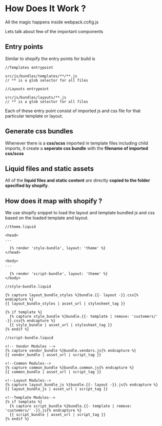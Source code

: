 # How Does It Work ?
All the magic happens inside webpack.cofig.js

Lets talk about few of the important components 
<div class="block-space"></div>

## Entry points

Similar to shopify the entry points for build is 

``` 
//Templates entrypoint

src/js/bundles/templates/**/**.js 
// ** is a glob selector for all files

```

``` 
//Layouts entrypoint

src/js/bundles/layouts/**.js 
// ** is a glob selector for all files

```

<div class="block-space"></div>

Each of these entry point consist of imported js and css file for that particular template or layout.

<div class="block-space"></div>

## Generate css bundles

Whenever there is a **css/scss** imported in template files including child imports, it create a **seperate css bundle** with the **filename of imported css/scss**

<div class="block-space"></div>

## Liquid files and static assets

All of the **liquid files and static content** are directly **copied to the folder specified by shopify**.

<div class="block-space"></div>

## How does it map with shopify ? 

We use shopify snippet to load the layout and template bundled js and css based on the  loaded template and layout.

```
//theme.liquid

<head>
...

  {% render 'style-bundle', layout: 'theme' %}
</head>

<body>
...

  {% render 'script-bundle', layout: 'theme' %}
</body>
```


```
//style-bundle.liquid

{% capture layout_bundle_styles %}bundle.{{- layout -}}.css{% endcapture %}
{{ layout_bundle_styles | asset_url | stylesheet_tag }}

{% if template %}
  {% capture style_bundle %}bundle.{{- template | remove: 'customers/' -}}.css{% endcapture %}
  {{ style_bundle | asset_url | stylesheet_tag }}
{% endif %}
```

```
//script-bundle.liquid

<!-- Vendor Modules -->
{% capture vendor_bundle %}bundle.vendors.js{% endcapture %}
{{ vendor_bundle | asset_url | script_tag }}

<!--Common Modules-->
{% capture common_bundle %}bundle.common.js{% endcapture %}
{{ common_bundle | asset_url | script_tag }}

<!--Layout Modules-->
{% capture layout_bundle_js %}bundle.{{- layout -}}.js{% endcapture %}
{{ layout_bundle_js | asset_url | script_tag }}

<!--Template Modules-->
{% if template %}
  {% capture script_bundle %}bundle.{{- template | remove: 'customers/' -}}.js{% endcapture %}
  {{ script_bundle | asset_url | script_tag }}
{% endif %}
```


